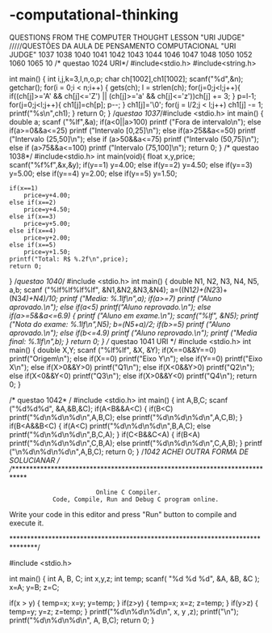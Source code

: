 # -computational-thinking
QUESTIONS FROM THE COMPUTER THOUGHT LESSON "URI JUDGE"    /////QUESTÕES DA AULA DE PENSAMENTO COMPUTACIONAL "URI JUDGE"    1037 1038 1040 1041 1042 1043 1044 1046 1047 1048 1050 1052 1060 1065 10
/* questao 1024 URI*/
#include<stdio.h>
#include<string.h>

int main()
{
    int i,j,k=3,l,n,o,p;
    char ch[1002],ch1[1002];
    scanf("%d",&n);
    getchar();
    for(i = 0;i < n;i++)
    {
        gets(ch);
        l = strlen(ch);
        for(j=0;j<l;j++){
            if((ch[j]>='A' && ch[j]<='Z') || (ch[j]>='a' && ch[j]<='z'))ch[j] += 3;
        }
        p=l-1;
        for(j=0;j<l;j++){
            ch1[j]=ch[p];
            p--;
        }
        ch1[j]='\0';
        for(j = l/2;j < l;j++)
            ch1[j] -= 1;
        printf("%s\n",ch1);
    }
    return 0;
    }
/*questao  1037*/#include <stdio.h>
int main()
{
    double a;
    scanf ("%lf",&a);
    if(a<0||a>100)
        printf ("Fora de intervalo\n");
    else if(a>=0&&a<=25)
        printf ("Intervalo [0,25]\n");
    else if(a>25&&a<=50)
        printf ("Intervalo (25,50]\n");
    else if (a>50&&a<=75)
        printf ("Intervalo (50,75]\n");
    else if (a>75&&a<=100)
        printf ("Intervalo (75,100]\n");
    return 0;
}
/* questao  1038*/
#include<stdio.h>
int main(void){
    float x,y,price;
    scanf("%f%f",&x,&y);
    if(y==1)
        y=4.00;
    else if(y==2)
        y=4.50;
    else if(y==3)
        y=5.00;
    else if(y==4)
        y=2.00;
    else if(y==5)
        y=1.50;
        
    if(x==1)
        price=y+4.00;
    else if(x==2)
        price=y+4.50;
    else if(x==3)
        price=y+5.00;
    else if(x==4)
        price=y+2.00;
    else if(x==5)
        price=y+1.50;
    printf("Total: R$ %.2f\n",price);
    return 0;
}
/*questao 1040*/
#include <stdio.h>
int main()
{
    double N1, N2, N3, N4, N5, a,b;
    scanf ("%lf%lf%lf%lf", &N1,&N2,&N3,&N4);
    a=((N1*2)+(N2*3)+(N3*4)+N4)/10;
    printf ("Media: %.1lf\n",a);
    if(a>=7)
        printf ("Aluno aprovado.\n");
    else if(a<5)
        printf("Aluno reprovado.\n");
    else if(a>=5&&a<=6.9)
    {
        printf ("Aluno em exame.\n");
        scanf("%lf", &N5);
        printf ("Nota do exame: %.1lf\n",N5);
        b=(N5+a)/2;
        if(b>=5)
            printf ("Aluno aprovado.\n");
        else if(b<=4.9)
            printf ("Aluno reprovado.\n");
        printf ("Media final: %.1lf\n",b);
    }
    return 0;
}
/* questao 1041 URI */
#include <stdio.h>
int main()
{
    double X,Y;
    scanf ("%lf%lf", &X, &Y);
    if(X==0&&Y==0) printf("Origem\n");
    else if(X==0) printf("Eixo Y\n");
    else if(Y==0) printf("Eixo X\n");
    else if(X>0&&Y>0) printf("Q1\n");
    else if(X<0&&Y>0) printf("Q2\n");
    else if(X<0&&Y<0) printf("Q3\n");
    else if(X>0&&Y<0) printf("Q4\n");
    return 0;
}

/* questao 1042* /
#include <stdio.h>
int main()
{
    int A,B,C;
    scanf ("%d%d%d", &A,&B,&C);
    if(A<B&&A<C)
    {
        if(B<C)
            printf("%d\n%d\n%d\n",A,B,C);
        else printf("%d\n%d\n%d\n",A,C,B);
    }
    if(B<A&&B<C)
    {
        if(A<C)
            printf("%d\n%d\n%d\n",B,A,C);
        else printf("%d\n%d\n%d\n",B,C,A);
    }
    if(C<B&&C<A)
    {
        if(B<A)
            printf("%d\n%d\n%d\n",C,B,A);
        else printf("%d\n%d\n%d\n",C,A,B);
    }
    printf ("\n%d\n%d\n%d\n",A,B,C);
    return 0;
}
/*1042 ACHEI OUTRA FORMA DE SOLUCIANAR */
/******************************************************************************

                            Online C Compiler.
                Code, Compile, Run and Debug C program online.
Write your code in this editor and press "Run" button to compile and execute it.

*******************************************************************************/

#include <stdio.h>

int main()
{  int A, B, C;
    int x,y,z;
    int temp;
    scanf( "%d %d %d", &A, &B, &C );
    x=A;
    y=B;
    z=C;
    
  if(x > y)
    {
    temp=x;
    x=y;
    y=temp;
    }
 if(z>y) 
    {
    temp=x;
    x=z;
    z=temp;
    }
 if(y>z)
    {
    temp=y;
    y=z;
    z=temp;
    }
  printf("%d\n%d\n%d\n", x, y ,z);
  printf("\n");
  printf("%d\n%d\n%d\n", A, B,C);
      return 0;
}


